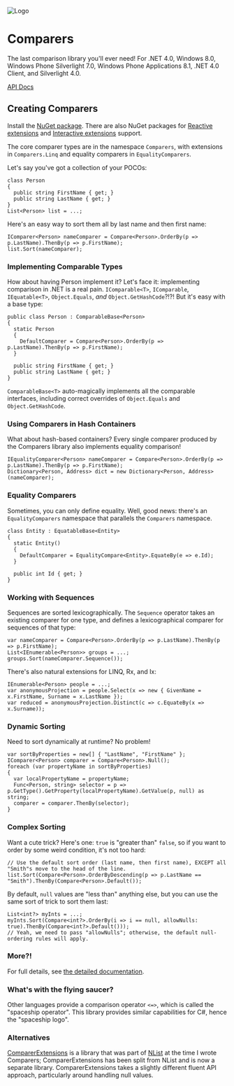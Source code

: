 ![Logo](Comparers.128.png)

# Comparers

The last comparison library you'll ever need! For .NET 4.0, Windows 8.0, Windows Phone Silverlight 7.0, Windows Phone Applications 8.1, .NET 4.0 Client, and Silverlight 4.0.

[API Docs](http://dotnetapis.com/pkg/Comparers)

## Creating Comparers

Install the [NuGet package](https://www.nuget.org/packages/Comparers). There are also NuGet packages for [Reactive extensions](https://www.nuget.org/packages/Comparers.Rx) and [Interactive extensions](https://www.nuget.org/packages/Comparers.Ix) support.

The core comparer types are in the namespace `Comparers`, with extensions in `Comparers.Linq` and equality comparers in `EqualityComparers`.

Let's say you've got a collection of your POCOs:

    class Person
    {
      public string FirstName { get; }
      public string LastName { get; }
    }
    List<Person> list = ...;

Here's an easy way to sort them all by last name and then first name:

    IComparer<Person> nameComparer = Compare<Person>.OrderBy(p => p.LastName).ThenBy(p => p.FirstName);
    list.Sort(nameComparer);

### Implementing Comparable Types

How about having Person implement it?
Let's face it: implementing comparison in .NET is a real pain. `IComparable<T>`, `IComparable`, `IEquatable<T>`, `Object.Equals`, *and* `Object.GetHashCode`?!?!
But it's easy with a base type:

    public class Person : ComparableBase<Person>
    {
      static Person
      {
        DefaultComparer = Compare<Person>.OrderBy(p => p.LastName).ThenBy(p => p.FirstName);
      }

      public string FirstName { get; }
      public string LastName { get; }
    }

`ComparableBase<T>` auto-magically implements all the comparable interfaces, including correct overrides of `Object.Equals` and `Object.GetHashCode`.

### Using Comparers in Hash Containers

What about hash-based containers? Every single comparer produced by the Comparers library also implements equality comparison!

    IEqualityComparer<Person> nameComparer = Compare<Person>.OrderBy(p => p.LastName).ThenBy(p => p.FirstName);
    Dictionary<Person, Address> dict = new Dictionary<Person, Address>(nameComparer);

### Equality Comparers

Sometimes, you can only define equality. Well, good news: there's an `EqualityComparers` namespace that parallels the `Comparers` namespace.

    class Entity : EquatableBase<Entity>
    {
      static Entity()
      {
        DefaultComparer = EqualityCompare<Entity>.EquateBy(e => e.Id);
      }

      public int Id { get; }
    }

### Working with Sequences

Sequences are sorted lexicographically. The `Sequence` operator takes an existing comparer for one type, and defines a lexicographical comparer for sequences of that type:

    var nameComparer = Compare<Person>.OrderBy(p => p.LastName).ThenBy(p => p.FirstName);
    List<IEnumerable<Person>> groups = ...;
    groups.Sort(nameComparer.Sequence());

There's also natural extensions for LINQ, Rx, and Ix:

    IEnumerable<Person> people = ...;
    var anonymousProjection = people.Select(x => new { GivenName = x.FirstName, Surname = x.LastName });
    var reduced = anonymousProjection.Distinct(c => c.EquateBy(x => x.Surname));

### Dynamic Sorting

Need to sort dynamically at runtime? No problem!

    var sortByProperties = new[] { "LastName", "FirstName" };
    IComparer<Person> comparer = Compare<Person>.Null();
    foreach (var propertyName in sortByProperties)
    {
      var localPropertyName = propertyName;
      Func<Person, string> selector = p => p.GetType().GetProperty(localPropertyName).GetValue(p, null) as string;
      comparer = comparer.ThenBy(selector);
    }

### Complex Sorting

Want a cute trick? Here's one: `true` is "greater than" `false`, so if you want to order by some weird condition, it's not too hard:

    // Use the default sort order (last name, then first name), EXCEPT all "Smith"s move to the head of the line.
    list.Sort(Compare<Person>.OrderByDescending(p => p.LastName == "Smith").ThenBy(Compare<Person>.Default());

By default, `null` values are "less than" anything else, but you can use the same sort of trick to sort them last:

    List<int?> myInts = ...;
    myInts.Sort(Compare<int?>.OrderBy(i => i == null, allowNulls: true).ThenBy(Compare<int?>.Default()));
    // Yeah, we need to pass "allowNulls"; otherwise, the default null-ordering rules will apply.

### More?!

For full details, see [the detailed documentation](doc/home).

### What's with the flying saucer?

Other languages provide a comparison operator `<=>`, which is called the "spaceship operator". This library provides similar capabilities for C#, hence the "spaceship logo".

### Alternatives

[ComparerExtensions](https://github.com/jehugaleahsa/ComparerExtensions) is a library that was part of [NList](https://www.nuget.org/packages/NList/) at the time I wrote Comparers; ComparerExtensions has been split from NList and is now a separate library. ComparerExtensions takes a slightly different fluent API approach, particularly around handling null values.
